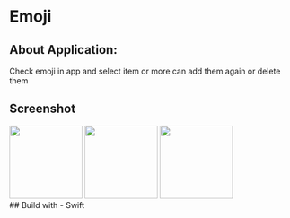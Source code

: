 # Emoji 

## About Application:
Check emoji in app and select item or more can add them again or delete them

## Screenshot
<div>
<img src="https://user-images.githubusercontent.com/44899782/79301782-be65a180-7eea-11ea-92ca-6b2739cbdf97.png" width="130">
<img src="https://user-images.githubusercontent.com/44899782/79301788-c291bf00-7eea-11ea-81d3-fa70c5eb5a84.png" width="130">
<img src="https://user-images.githubusercontent.com/44899782/79301793-c45b8280-7eea-11ea-9338-797d57fc8432.png" width="130">

</div>
## Build with
- Swift
